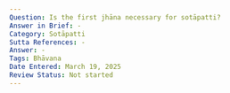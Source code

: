 ```yaml
---
Question: Is the first jhāna necessary for sotāpatti?
Answer in Brief: -
Category: Sotāpatti
Sutta References: -
Answer: -
Tags: Bhāvana
Date Entered: March 19, 2025
Review Status: Not started
---
```

